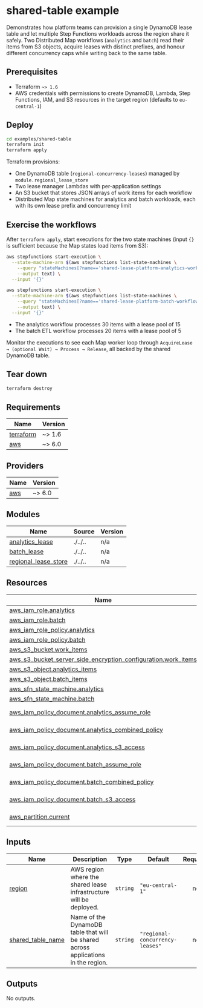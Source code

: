 # shared-table example

Demonstrates how platform teams can provision a single DynamoDB lease table and let multiple Step Functions workloads across the region share it safely. Two Distributed Map workflows (`analytics` and `batch`) read their items from S3 objects, acquire leases with distinct prefixes, and honour different concurrency caps while writing back to the same table.

## Prerequisites
- Terraform `~> 1.6`
- AWS credentials with permissions to create DynamoDB, Lambda, Step Functions, IAM, and S3 resources in the target region (defaults to `eu-central-1`)

## Deploy
```bash
cd examples/shared-table
terraform init
terraform apply
```

Terraform provisions:
- One DynamoDB table (`regional-concurrency-leases`) managed by `module.regional_lease_store`
- Two lease manager Lambdas with per-application settings
- An S3 bucket that stores JSON arrays of work items for each workflow
- Distributed Map state machines for analytics and batch workloads, each with its own lease prefix and concurrency limit

## Exercise the workflows
After `terraform apply`, start executions for the two state machines (input `{}` is sufficient because the Map states load items from S3):
```bash
aws stepfunctions start-execution \
  --state-machine-arn $(aws stepfunctions list-state-machines \
    --query "stateMachines[?name=='shared-lease-platform-analytics-workflow'].stateMachineArn" \
    --output text) \
  --input '{}'

aws stepfunctions start-execution \
  --state-machine-arn $(aws stepfunctions list-state-machines \
    --query "stateMachines[?name=='shared-lease-platform-batch-workflow'].stateMachineArn" \
    --output text) \
  --input '{}'
```

- The analytics workflow processes 30 items with a lease pool of 15
- The batch ETL workflow processes 20 items with a lease pool of 5

Monitor the executions to see each Map worker loop through `AcquireLease → (optional Wait) → Process → Release`, all backed by the shared DynamoDB table.

## Tear down
```bash
terraform destroy
```

<!-- BEGIN_TF_DOCS -->
## Requirements

| Name | Version |
|------|---------|
| <a name="requirement_terraform"></a> [terraform](#requirement\_terraform) | ~> 1.6 |
| <a name="requirement_aws"></a> [aws](#requirement\_aws) | ~> 6.0 |

## Providers

| Name | Version |
|------|---------|
| <a name="provider_aws"></a> [aws](#provider\_aws) | ~> 6.0 |

## Modules

| Name | Source | Version |
|------|--------|---------|
| <a name="module_analytics_lease"></a> [analytics\_lease](#module\_analytics\_lease) | ./../.. | n/a |
| <a name="module_batch_lease"></a> [batch\_lease](#module\_batch\_lease) | ./../.. | n/a |
| <a name="module_regional_lease_store"></a> [regional\_lease\_store](#module\_regional\_lease\_store) | ./../.. | n/a |

## Resources

| Name | Type |
|------|------|
| [aws_iam_role.analytics](https://registry.terraform.io/providers/hashicorp/aws/latest/docs/resources/iam_role) | resource |
| [aws_iam_role.batch](https://registry.terraform.io/providers/hashicorp/aws/latest/docs/resources/iam_role) | resource |
| [aws_iam_role_policy.analytics](https://registry.terraform.io/providers/hashicorp/aws/latest/docs/resources/iam_role_policy) | resource |
| [aws_iam_role_policy.batch](https://registry.terraform.io/providers/hashicorp/aws/latest/docs/resources/iam_role_policy) | resource |
| [aws_s3_bucket.work_items](https://registry.terraform.io/providers/hashicorp/aws/latest/docs/resources/s3_bucket) | resource |
| [aws_s3_bucket_server_side_encryption_configuration.work_items](https://registry.terraform.io/providers/hashicorp/aws/latest/docs/resources/s3_bucket_server_side_encryption_configuration) | resource |
| [aws_s3_object.analytics_items](https://registry.terraform.io/providers/hashicorp/aws/latest/docs/resources/s3_object) | resource |
| [aws_s3_object.batch_items](https://registry.terraform.io/providers/hashicorp/aws/latest/docs/resources/s3_object) | resource |
| [aws_sfn_state_machine.analytics](https://registry.terraform.io/providers/hashicorp/aws/latest/docs/resources/sfn_state_machine) | resource |
| [aws_sfn_state_machine.batch](https://registry.terraform.io/providers/hashicorp/aws/latest/docs/resources/sfn_state_machine) | resource |
| [aws_iam_policy_document.analytics_assume_role](https://registry.terraform.io/providers/hashicorp/aws/latest/docs/data-sources/iam_policy_document) | data source |
| [aws_iam_policy_document.analytics_combined_policy](https://registry.terraform.io/providers/hashicorp/aws/latest/docs/data-sources/iam_policy_document) | data source |
| [aws_iam_policy_document.analytics_s3_access](https://registry.terraform.io/providers/hashicorp/aws/latest/docs/data-sources/iam_policy_document) | data source |
| [aws_iam_policy_document.batch_assume_role](https://registry.terraform.io/providers/hashicorp/aws/latest/docs/data-sources/iam_policy_document) | data source |
| [aws_iam_policy_document.batch_combined_policy](https://registry.terraform.io/providers/hashicorp/aws/latest/docs/data-sources/iam_policy_document) | data source |
| [aws_iam_policy_document.batch_s3_access](https://registry.terraform.io/providers/hashicorp/aws/latest/docs/data-sources/iam_policy_document) | data source |
| [aws_partition.current](https://registry.terraform.io/providers/hashicorp/aws/latest/docs/data-sources/partition) | data source |

## Inputs

| Name | Description | Type | Default | Required |
|------|-------------|------|---------|:--------:|
| <a name="input_region"></a> [region](#input\_region) | AWS region where the shared lease infrastructure will be deployed. | `string` | `"eu-central-1"` | no |
| <a name="input_shared_table_name"></a> [shared\_table\_name](#input\_shared\_table\_name) | Name of the DynamoDB table that will be shared across applications in the region. | `string` | `"regional-concurrency-leases"` | no |

## Outputs

No outputs.
<!-- END_TF_DOCS -->